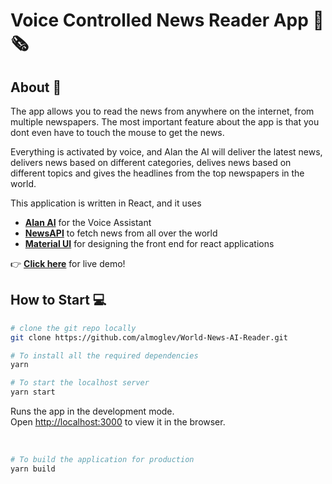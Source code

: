 # Voice Controlled News Reader App 📰🗞

## About :microphone:
 The app allows you to read the news from anywhere on the internet, from multiple newspapers. The most important feature about the app is that you dont even have to touch the mouse to get the news.
 
Everything is activated by voice, and Alan the AI will deliver the latest news, delivers news based on different categories, delives news based on different topics and gives the headlines from the top newspapers in the world. 

This application is written in React, and it uses 
- __[Alan AI](https://alan.app/)__ for the Voice Assistant
- __[NewsAPI](https://newsapi.org/)__ to fetch news from all over the world
- __[Material UI](https://material-ui.com/)__ for designing the front end for react applications

👉 __[Click here](https://news-ai-reader.netlify.app/)__ for live demo!


## How to Start :computer:

```sh
# clone the git repo locally 
git clone https://github.com/almoglev/World-News-AI-Reader.git

# To install all the required dependencies
yarn 

# To start the localhost server
yarn start
```

Runs the app in the development mode.<br />
Open [http://localhost:3000](http://localhost:3000) to view it in the browser.

<br>

```sh
# To build the application for production
yarn build
```
